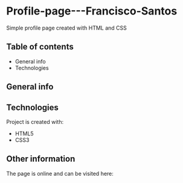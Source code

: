 # Profile-page---Francisco-Santos
Simple profile page created with HTML and CSS

## Table of contents
* General info
* Technologies

## General info


## Technologies
Project is created with:
* HTML5
* CSS3

## Other information
The page is online and can be visited here: 
